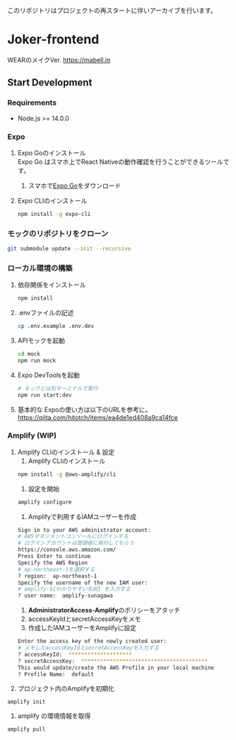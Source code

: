 このリポジトリはプロジェクトの再スタートに伴いアーカイブを行います。

# Joker-frontend
WEARのメイクVer.
https://mabell.in

## Start Development

### Requirements
- Node.js >= 14.0.0

### Expo

1. Expo Goのインストール  
    Expo Go はスマホ上でReact Nativeの動作確認を行うことができるツールです。
    1. スマホで[Expo Go](https://expo.dev/client)をダウンロード

1. Expo CLIのインストール
    ```bash
    npm install -g expo-cli
    ```

### モックのリポジトリをクローン
```bash
git submodule update --init --recursive
```

### ローカル環境の構築
1. 依存関係をインストール
    ```bash
    npm install
    ```

1. .envファイルの記述
    ```bash
    cp .env.example .env.dev
    ```

1. APIモックを起動
    ```bash
    cd mock
    npm run mock
    ```

1. Expo DevToolsを起動
    ```bash
    # モックとは別ターミナルで実行
    npm run start:dev
    ```

1. 基本的な
Expoの使い方は以下のURLを参考に。
https://qiita.com/hitotch/items/ea4de1ed408a9ca14fce

### Amplify (WIP)

1. Amplify CLIのインストール & 設定
    1. Amplify CLIのインストール
    ```bash
    npm install -g @aws-amplify/cli
    ```
    1. 設定を開始
    ```bash
    amplify configure
    ```
    1. Amplifyで利用するIAMユーザーを作成
    ```bash
    Sign in to your AWS administrator account:
    # AWSマネジメントコンソールにログインする
    # ログインアカウントは管理者に発行してもらう
    https://console.aws.amazon.com/
    Press Enter to continue
    Specify the AWS Region
    # ap-northeast-1を選択する
    ? region:  ap-northeast-1
    Specify the username of the new IAM user:
    # amplify-${わかりやすい名前} を入力する
    ? user name:  amplify-sunagawa
    ```
    1. **AdministratorAccess-Amplify**のポリシーをアタッチ
    1. accessKeyIdとsecretAccessKeyをメモ
    1. 作成したIAMユーザーをAmplifyに設定
    ```bash
    Enter the access key of the newly created user:
    # メモしたaccessKeyIdとsecretAccessKeyを入力する
    ? accessKeyId:  ********************
    ? secretAccessKey:  ****************************************
    This would update/create the AWS Profile in your local machine
    ? Profile Name:  default
    ```
1. プロジェクト内のAmplifyを初期化
```
amplify init
```

1. amplify の環境情報を取得
```
amplify pull
```
